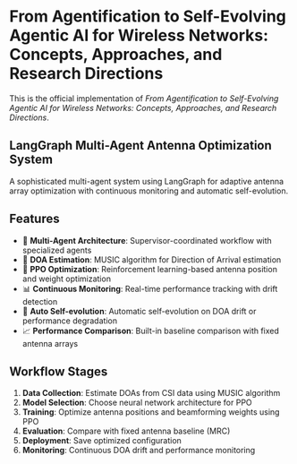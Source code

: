 # From Agentification to Self-Evolving Agentic AI for Wireless Networks: Concepts, Approaches, and Research Directions

This is the official implementation of *From Agentification to Self-Evolving Agentic AI for Wireless Networks: Concepts, Approaches, and Research Directions*.

## LangGraph Multi-Agent Antenna Optimization System

A sophisticated multi-agent system using LangGraph for adaptive antenna array optimization with continuous monitoring and automatic self-evolution.

## Features

- 🤖 **Multi-Agent Architecture**: Supervisor-coordinated workflow with specialized agents
- 📡 **DOA Estimation**: MUSIC algorithm for Direction of Arrival estimation
- 🎯 **PPO Optimization**: Reinforcement learning-based antenna position and weight optimization
- 📊 **Continuous Monitoring**: Real-time performance tracking with drift detection
- 🔄 **Auto Self-evolution**: Automatic self-evolution on DOA drift or performance degradation
- 📈 **Performance Comparison**: Built-in baseline comparison with fixed antenna arrays

## Workflow Stages

1. **Data Collection**: Estimate DOAs from CSI data using MUSIC algorithm
2. **Model Selection**: Choose neural network architecture for PPO
3. **Training**: Optimize antenna positions and beamforming weights using PPO
4. **Evaluation**: Compare with fixed antenna baseline (MRC)
5. **Deployment**: Save optimized configuration
6. **Monitoring**: Continuous DOA drift and performance monitoring

